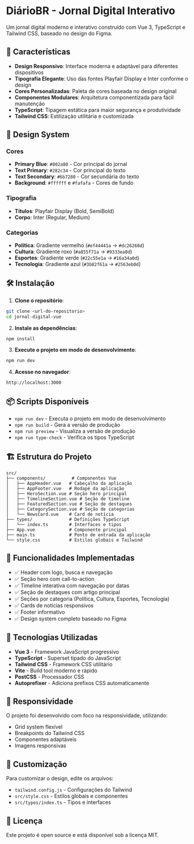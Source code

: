 # DiárioBR - Jornal Digital Interativo

Um jornal digital moderno e interativo construído com Vue 3, TypeScript e Tailwind CSS, baseado no design do Figma.

## 🚀 Características

- **Design Responsivo**: Interface moderna e adaptável para diferentes dispositivos
- **Tipografia Elegante**: Uso das fontes Playfair Display e Inter conforme o design
- **Cores Personalizadas**: Paleta de cores baseada no design original
- **Componentes Modulares**: Arquitetura componentizada para fácil manutenção
- **TypeScript**: Tipagem estática para maior segurança e produtividade
- **Tailwind CSS**: Estilização utilitária e customizada

## 🎨 Design System

### Cores
- **Primary Blue**: `#002a80` - Cor principal do jornal
- **Text Primary**: `#282c34` - Cor principal do texto
- **Text Secondary**: `#6b7280` - Cor secundária do texto
- **Background**: `#ffffff` e `#fafafa` - Cores de fundo

### Tipografia
- **Títulos**: Playfair Display (Bold, SemiBold)
- **Corpo**: Inter (Regular, Medium)

### Categorias
- **Política**: Gradiente vermelho (`#ef44441a` → `#dc26260d`)
- **Cultura**: Gradiente roxo (`#a855f71a` → `#9333ea0d`)
- **Esportes**: Gradiente verde (`#22c55e1a` → `#16a34a0d`)
- **Tecnologia**: Gradiente azul (`#3b82f61a` → `#2563eb0d`)

## 🛠️ Instalação

1. **Clone o repositório**:
```bash
git clone <url-do-repositorio>
cd jornal-digital-vue
```

2. **Instale as dependências**:
```bash
npm install
```

3. **Execute o projeto em modo de desenvolvimento**:
```bash
npm run dev
```

4. **Acesse no navegador**:
```
http://localhost:3000
```

## 📦 Scripts Disponíveis

- `npm run dev` - Executa o projeto em modo de desenvolvimento
- `npm run build` - Gera a versão de produção
- `npm run preview` - Visualiza a versão de produção
- `npm run type-check` - Verifica os tipos TypeScript

## 🏗️ Estrutura do Projeto

```
src/
├── components/          # Componentes Vue
│   ├── AppHeader.vue   # Cabeçalho da aplicação
│   ├── AppFooter.vue   # Rodapé da aplicação
│   ├── HeroSection.vue # Seção hero principal
│   ├── TimelineSection.vue # Seção de timeline
│   ├── FeaturedSection.vue # Seção de destaques
│   ├── CategorySection.vue # Seção de categorias
│   └── NewsCard.vue    # Card de notícia
├── types/              # Definições TypeScript
│   └── index.ts        # Interfaces e tipos
├── App.vue             # Componente principal
├── main.ts             # Ponto de entrada da aplicação
└── style.css           # Estilos globais e Tailwind
```

## 🎯 Funcionalidades Implementadas

- ✅ Header com logo, busca e navegação
- ✅ Seção hero com call-to-action
- ✅ Timeline interativa com navegação por datas
- ✅ Seção de destaques com artigo principal
- ✅ Seções por categoria (Política, Cultura, Esportes, Tecnologia)
- ✅ Cards de notícias responsivos
- ✅ Footer informativo
- ✅ Design system completo baseado no Figma

## 🔧 Tecnologias Utilizadas

- **Vue 3** - Framework JavaScript progressivo
- **TypeScript** - Superset tipado do JavaScript
- **Tailwind CSS** - Framework CSS utilitário
- **Vite** - Build tool moderno e rápido
- **PostCSS** - Processador CSS
- **Autoprefixer** - Adiciona prefixos CSS automaticamente

## 📱 Responsividade

O projeto foi desenvolvido com foco na responsividade, utilizando:
- Grid system flexível
- Breakpoints do Tailwind CSS
- Componentes adaptáveis
- Imagens responsivas

## 🎨 Customização

Para customizar o design, edite os arquivos:
- `tailwind.config.js` - Configurações do Tailwind
- `src/style.css` - Estilos globais e componentes
- `src/types/index.ts` - Tipos e interfaces

## 📄 Licença

Este projeto é open source e está disponível sob a licença MIT.
